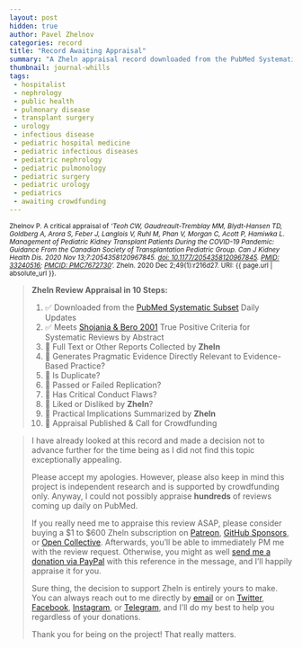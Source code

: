 ```yaml
---
layout: post
hidden: true
author: Pavel Zhelnov
categories: record
title: "Record Awaiting Appraisal"
summary: "A Zheln appraisal record downloaded from the PubMed Systematic Subset daily updates."
thumbnail: journal-whills
tags:
 - hospitalist
 - nephrology
 - public health
 - pulmonary disease
 - transplant surgery
 - urology
 - infectious disease
 - pediatric hospital medicine
 - pediatric infectious diseases
 - pediatric nephrology
 - pediatric pulmonology
 - pediatric surgery
 - pediatric urology
 - pediatrics
 - awaiting crowdfunding
---
```


<small id="citation">Zhelnov P. A critical appraisal of _‘Teoh CW, Gaudreault-Tremblay MM, Blydt-Hansen TD, Goldberg A, Arora S, Feber J, Langlois V, Ruhl M, Phan V, Morgan C, Acott P, Hamiwka L. Management of Pediatric Kidney Transplant Patients During the COVID-19 Pandemic: Guidance From the Canadian Society of Transplantation Pediatric Group. Can J Kidney Health Dis. 2020 Nov 13;7:2054358120967845. [doi: 10.1177/2054358120967845](https://doi.org/10.1177/2054358120967845). [PMID: 33240516](https://pubmed.gov/33240516); [PMCID: PMC7672730](https://ncbi.nlm.nih.gov/pmc/PMC7672730)’._ Zheln. 2020 Dec 2;49(1):r216d27. URI: {{ page.url | absolute_url }}.</small>

> **Zheln Review Appraisal in 10 Steps:**
>
> 1. ✅ Downloaded from the [PubMed Systematic Subset](https://github.com/p1m-ortho/qs-global-ortho-search-queries/blob/global-sr-query/README.md) Daily Updates
> 2. ✅ Meets [Shojania & Bero 2001](https://www.researchgate.net/publication/11820967_Taking_Advantage_of_the_Explosion_of_Systematic_Reviews_An_Efficient_MEDLINE_Search_Strategy) True Positive Criteria for Systematic Reviews by Abstract
> 3. 🔄 Full Text or Other Reports Collected by **Zheln**
> 4. 🔄 Generates Pragmatic Evidence Directly Relevant to Evidence-Based Practice?
> 5. 🔄 Is Duplicate?
> 6. 🔄 Passed or Failed Replication?
> 7. 🔄 Has Critical Conduct Flaws?
> 8. 🔄 Liked or Disliked by **Zheln**?
> 9. 🔄 Practical Implications Summarized by **Zheln**
> 10. 🔄 Appraisal Published & Call for Crowdfunding

> I have already looked at this record and made a decision not to advance further for the time being as I did not find this topic exceptionally appealing.
>
> Please accept my apologies. However, please also keep in mind this project is independent research and is supported by crowdfunding only. Anyway, I could not possibly appraise **hundreds** of reviews coming up daily on PubMed.
> 
> If you really need me to appraise this review ASAP, please consider buying a $1 to $600 Zheln subscription on [Patreon](https://patreon.com/zheln), [GitHub Sponsors](https://github.com/sponsors/drzhelnov), or [Open Collective](https://opencollective.com/zheln). Afterwards, you’ll be able to immediately PM me with the review request. Otherwise, you might as well [send me a donation via PayPal](https://paypal.me/pjelnov) with this reference in the message, and I’ll happily appraise it for you.
> 
> Sure thing, the decision to support Zheln is entirely yours to make. You can always reach out to me directly by [email](mailto:pavel@zheln.com) or on [Twitter](https://twitter.com/drzhelnov), [Facebook](https://facebook.com/drzhelnov), [Instagram](https://instagram.com/igzheln), or [Telegram](https://t.me/drzhelnov), and I’ll do my best to help you regardless of your donations.
> 
> Thank you for being on the project! That really matters.
